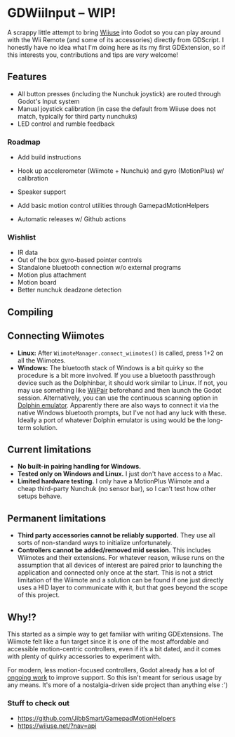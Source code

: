 # GDWiiInput – WIP!  

A scrappy little attempt to bring [Wiiuse](https://github.com/wiiuse/wiiuse) into Godot so you can play around with the Wii Remote (and some of its accessories) directly from GDScript. I honestly have no idea what I'm doing here as its my first GDExtension, so if this interests you, contributions and tips are *very* welcome!  

## Features 
- All button presses (including the Nunchuk joystick) are routed through Godot's Input system  
- Manual joystick calibration (in case the default from Wiiuse does not match, typically for third party nunchuks)
- LED control and rumble feedback  

### Roadmap
- Add build instructions
- Hook up accelerometer (Wiimote + Nunchuk) and gyro (MotionPlus) w/ calibration
- Speaker support

- Add basic motion control utilities through GamepadMotionHelpers
- Automatic releases w/ Github actions

### Wishlist
- IR data
- Out of the box gyro-based pointer controls
- Standalone bluetooth connection w/o external programs
- Motion plus attachment
- Motion board
- Better nunchuk deadzone detection

## Compiling 

## Connecting Wiimotes
- **Linux:** After `WiimoteManager.connect_wiimotes()` is called, press 1+2 on all the Wiimotes.
- **Windows:** The bluetooth stack of Windows is a bit quirky so the procedure is a bit more involved. If you use a bluetooth passthrough device such as the Dolphinbar, it should work similar to Linux. If not, you may use something like [WiiPair](https://github.com/jordanbtucker/WiiPair) beforehand and then launch the Godot session. Alternatively, you can use the continuous scanning option in [Dolphin emulator](https://github.com/dolphin-emu/dolphin). Apparently there are also ways to connect it via the native Windows bluetooth prompts, but I've not had any luck with these. Ideally a port of whatever Dolphin emulator is using would be the long-term solution.
 
## Current limitations
- **No built-in pairing handling for Windows.** 
- **Tested only on Windows and Linux.** I just don't have access to a Mac.
- **Limited hardware testing.** I only have a MotionPlus Wiimote and a cheap third-party Nunchuk (no sensor bar), so I can't test how other setups behave. 

## Permanent limitations
- **Third party accessories cannot be reliably supported.** They use all sorts of non-standard ways to initialize unfortunately.
- **Controllers cannot be added/removed mid session.** This includes Wiimotes and their extensions. For whatever reason, wiiuse runs on the assumption that all devices of interest are paired prior to launching the application and connected only once at the start. This is not a strict limitation of the Wiimote and a solution can be found if one just directly uses a HID layer to communicate with it, but that goes beyond the scope of this project. 

## Why!?  

This started as a simple way to get familiar with writing GDExtensions. The Wiimote felt like a fun target since it is one of the most affordable and accessible motion-centric controllers, even if it’s a bit dated, and it comes with plenty of quirky accessories to experiment with.

For modern, less motion-focused controllers, Godot already has a lot of [ongoing work](https://github.com/godotengine/godot-proposals/issues/2829) to improve support. So this isn't meant for serious usage by any means. It's more of a nostalgia-driven side project than anything else :')


### Stuff to check out
- https://github.com/JibbSmart/GamepadMotionHelpers
- https://wiiuse.net/?nav=api
